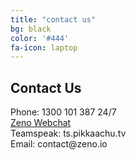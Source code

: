 ```yaml
---
title: "contact us"
bg: black
color: '#444'
fa-icon: laptop
---
```

<article class="main2 indent-top">
	<div class="indent-left indent-right">
		<div class="box-bg">
			<div class="indent0">
				<div class="wrapper">
					<h2>Contact Us</h2>
					<p class="p1">
					Phone: 1300 101 387 24/7 <br />
					<a href="http://webchat.zeno.io">Zeno Webchat</a> <br />
					Teamspeak: ts.pikkaachu.tv <br />
					Email: contact@zeno.io</p>
				</div>
			</div>
		</div>
	</div>
</article>